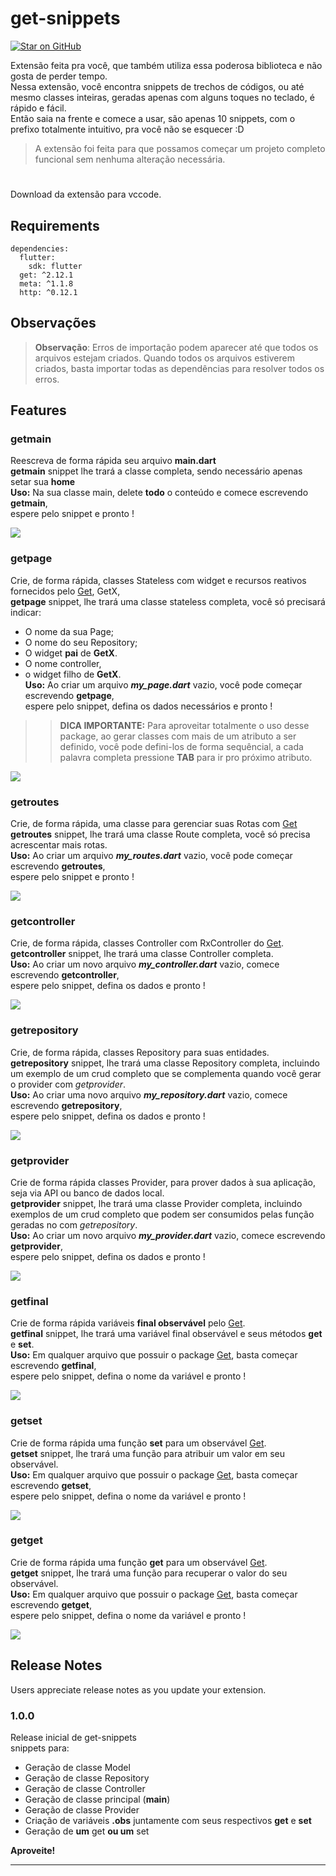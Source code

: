 # get-snippets
[![Star on GitHub](https://img.shields.io/github/stars/kauemurakami/get_snippets_extension.svg?style=flat&logo=github&colorB=deeppink&label=stars)](https://github.com/kauemurakami/get_snippets_extension)

Extensão feita pra você, que também utiliza essa poderosa biblioteca e não gosta de perder tempo.  
Nessa extensão, você encontra snippets de trechos de códigos, ou até mesmo classes inteiras, geradas apenas com alguns toques no teclado, é rápido e fácil.  
Então saia na frente e comece a usar, são apenas 10 snippets, com o prefixo totalmente intuitivo, pra você não se esquecer :D
> A extensão foi feita para que possamos começar um projeto completo funcional sem nenhuma alteração necessária.
#
Download da extensão para vccode.

## Requirements
```
dependencies:
  flutter:
    sdk: flutter
  get: ^2.12.1
  meta: ^1.1.8
  http: ^0.12.1
```
## Observações
>**Observação**: Erros de importação podem aparecer até que todos os arquivos estejam criados. 
>Quando todos os arquivos estiverem criados, basta importar todas as dependências para resolver todos os erros.

## Features

### getmain
Reescreva de forma rápida seu arquivo **main.dart**  
**getmain** snippet lhe trará a classe completa, sendo necessário apenas setar sua **home**  
**Uso:** Na sua classe main, delete **todo** o conteúdo e comece escrevendo **getmain**,  
espere pelo snippet e pronto !

![](examples/getmain.gif)

### getpage
Crie, de forma rápida, classes Stateless com widget e recursos reativos fornecidos pelo [Get](https://pub.dev/packages/get), GetX,  
**getpage** snippet, lhe trará uma classe stateless completa, você só precisará indicar:  
- O nome da sua Page;  
- O nome do seu Repository;  
- O widget **pai** de **GetX**.
- O nome controller,
- o widget filho de **GetX**.  
**Uso:** Ao criar um arquivo ***my_page.dart*** vazio, você pode começar escrevendo **getpage**,  
espere pelo snippet, defina os dados necessários e pronto !  
>> **DICA IMPORTANTE:** Para aproveitar totalmente o uso desse package, ao gerar classes com mais de um atributo a ser definido, você pode defini-los de forma sequêncial, a cada palavra completa pressione **TAB** para ir pro próximo atributo.

![](examples/getpage.gif)

### getroutes
Crie, de forma rápida, uma classe para gerenciar suas Rotas com [Get](https://pub.dev/packages/get)  
**getroutes** snippet, lhe trará uma classe Route completa, você só precisa acrescentar mais rotas.  
**Uso:** Ao criar um arquivo ***my_routes.dart*** vazio, você pode começar escrevendo **getroutes**,  
espere pelo snippet e pronto !

![](examples/getroutes.gif)

### getcontroller
Crie, de forma rápida, classes Controller com RxController do [Get](https://pub.dev/packages/get).  
**getcontroller** snippet, lhe trará uma classe Controller completa.  
**Uso:** Ao criar um novo arquivo ***my_controller.dart*** vazio, comece escrevendo **getcontroller**,  
espere pelo snippet, defina os dados e pronto !

![](examples/getcontroller.gif)

### getrepository
Crie, de forma rápida, classes Repository para suas entidades.  
**getrepository** snippet, lhe trará uma classe Repository completa, incluindo um exemplo de um crud completo que se complementa quando você gerar o provider com *getprovider*.  
**Uso:** Ao criar uma novo arquivo ***my_repository.dart*** vazio, comece escrevendo **getrepository**,  
espere pelo snippet, defina os dados e pronto !

![](examples/getrepository.gif)

### getprovider
Crie de forma rápida classes Provider, para prover dados à sua aplicação, seja via API ou banco de dados local.  
**getprovider** snippet, lhe trará uma classe Provider completa, incluindo exemplos de um crud completo que podem ser consumidos pelas função geradas no com *getrepository*.  
**Uso:** Ao criar um novo arquivo ***my_provider.dart*** vazio, comece escrevendo **getprovider**,  
espere pelo snippet, defina os dados e pronto !

![](examples/getprovider.gif)

### getfinal
Crie de forma rápida variáveis **final observável** pelo [Get](https://pub.dev/packages/get).  
**getfinal** snippet, lhe trará uma variável final observável e seus métodos **get** e **set**.  
**Uso:** Em qualquer arquivo que possuir o package [Get](https://pub.dev/packages/get), basta começar escrevendo **getfinal**,  
espere pelo snippet, defina o nome da variável e pronto !

![](examples/getfinal.gif)

### getset
Crie de forma rápida uma função **set** para um observável [Get](https://pub.dev/packages/get).  
**getset** snippet, lhe trará uma função para atribuir um valor em seu observável.  
**Uso:** Em qualquer arquivo que possuir o package [Get](https://pub.dev/packages/get), basta começar escrevendo **getset**,  
espere pelo snippet, defina o nome da variável e pronto !

![](examples/getset.gif)

### getget
Crie de forma rápida uma função **get** para um observável [Get](https://pub.dev/packages/get).  
**getget** snippet, lhe trará uma função para recuperar o valor do seu observável.  
**Uso:** Em qualquer arquivo que possuir o package [Get](https://pub.dev/packages/get), basta começar escrevendo **getget**,  
espere pelo snippet, defina o nome da variável e pronto !

![](examples/getget.gif)

## Release Notes

Users appreciate release notes as you update your extension.

### 1.0.0

Release inicial de get-snippets  
snippets para:  
- Geração de classe Model  
- Geração de classe Repository  
- Geração de classe Controller  
- Geração de classe principal (**main**)  
- Geração de classe Provider  
- Criação de variáveis **.obs** juntamente com seus respectivos **get** e **set**  
- Geração de **um** get **ou um** set  


**Aproveite!**

-----------------------------------------------------------------------------------------------------------

